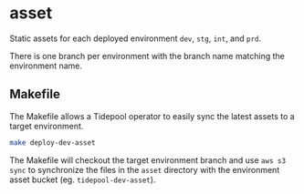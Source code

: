 # asset

Static assets for each deployed environment `dev`, `stg`, `int`, and `prd`.

There is one branch per environment with the branch name matching the environment name.

## Makefile

The Makefile allows a Tidepool operator to easily sync the latest assets to a target environment.

``` bash
make deploy-dev-asset
```

The Makefile will checkout the target environment branch and use `aws s3 sync` to synchronize the files in the `asset` directory with the environment asset bucket (eg. `tidepool-dev-asset`).
